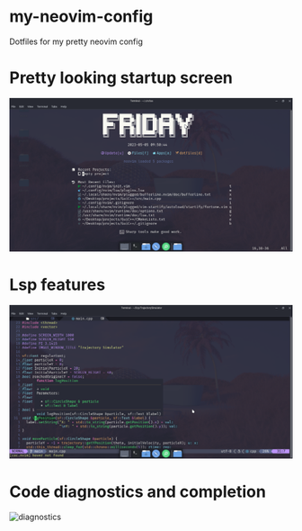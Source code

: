 # my-neovim-config
Dotfiles for my pretty neovim config

# Pretty looking startup screen
![Pretty looking](https://github.com/ojasmaheshwari/my-neovim-config/blob/main/nvim_sc.png?raw=true)

# Lsp features
![LSP](https://github.com/ojasmaheshwari/my-neovim-config/blob/main/nvim_sc_lsp.png?raw=true)

# Code diagnostics and completion
![diagnostics](https://github.com/ojasmaheshwari/my-neovim-config/blob/main/nvim_sc_lsp2.png?raw=true)
